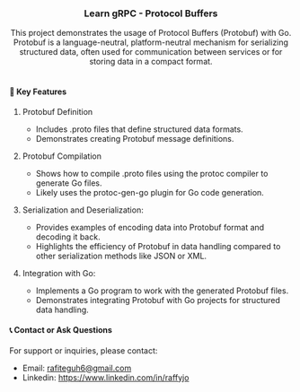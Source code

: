 <div align="center">
  <h3 align="center">Learn gRPC - Protocol Buffers</h3>

  <p align="center">
    This project demonstrates the usage of Protocol Buffers (Protobuf) with Go. Protobuf is a language-neutral, platform-neutral mechanism for serializing structured data, often used for communication between services or for storing data in a compact format.
    <br/>
    <br/>
</div>

#### 🚀 Key Features
1. Protobuf Definition
    - Includes .proto files that define structured data formats.
    - Demonstrates creating Protobuf message definitions.

2. Protobuf Compilation
    - Shows how to compile .proto files using the protoc compiler to generate Go files.
    - Likely uses the protoc-gen-go plugin for Go code generation.

3. Serialization and Deserialization:
    - Provides examples of encoding data into Protobuf format and decoding it back.
    - Highlights the efficiency of Protobuf in data handling compared to other serialization methods like JSON or XML.

4. Integration with Go:
    - Implements a Go program to work with the generated Protobuf files.
    - Demonstrates integrating Protobuf with Go projects for structured data handling.

#### 📞 Contact or Ask Questions

For support or inquiries, please contact:

- Email: rafiteguh6@gmail.com
- Linkedin: https://www.linkedin.com/in/raffyjo